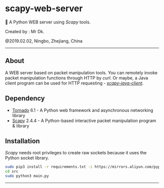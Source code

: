 # scapy-web-server

🔬 A Python WEB server using *Scapy* tools.

Created by : Mr Dk.

@2019.02.02, Ningbo, Zhejiang, China

---

## About

A WEB server based on packet manipulation tools. You can remotely invoke packet manipulation functions through HTTP by *curl*. Or maybe, a Java client program can be used for HTTP requesting - [*scapy-java-client*](https://github.com/mrdrivingduck/scapy-java-client).

## Dependency

* [Tornado](https://github.com/tornadoweb/tornado) 6.1 - A Python web framework and asynchronous networking library
* [Scapy](https://github.com/secdev/scapy) 2.4.4 - A Python-based interactive packet manipulation program & library

## Installation

*Scapy* needs root privileges to create raw sockets because it uses the Python socket library.

```bash
sudo pip3 install -r requirements.txt -i https://mirrors.aliyun.com/pypi/simple/
cd src
sudo python3 main.py
```

---


